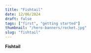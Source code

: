 ```yaml
---
title: "Fishtail"
date: 12/06/2024
draft: false
tags: ["first", "getting started"]
thumbnail: "/hero-banners/rocket.jpg"
slug: "fishtail"
---
```


**Fishtail**
